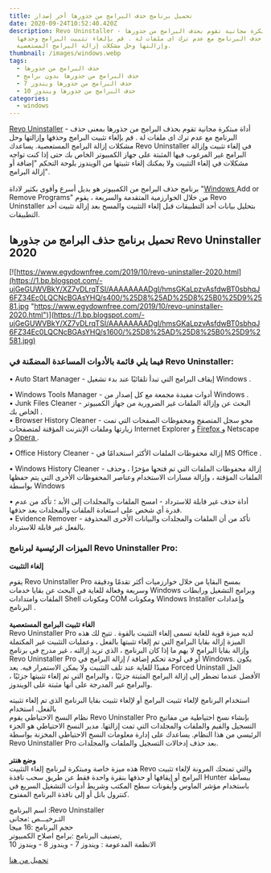 ```yaml
---
title: تحميل برنامج حذف البرامج من جذورها أخر إصدار
date: 2020-09-24T10:52:40.420Z
description: Revo Uninstaller - أداة مبتكرة مجانية تقوم بحذف البرامج من جذورها
  بمعنى حذف البرنامج مع عدم ترك اى ملفات لة . قم بإلغاء تثبيت البرامج وحذفها
  وإزالتها وحل مشكلات إزالة البرامج المستعصية.
thumbnail: /images/windows.webp
tags:
  - حذف البرامج من جذورها
  - حذف البرامج من جذورها بدون برامج
  - حذف البرامج من جذورها ويندوز 7
  - حذف البرامج من جذورها ويندوز 10
categories:
  - windows
---
```

<!--StartFragment-->

[Revo Uninstaller](https://www.tahmil.me/windows/) - أداة مبتكرة مجانية تقوم بحذف البرامج من جذورها بمعنى حذف البرنامج مع عدم ترك اى ملفات لة . قم بإلغاء تثبيت البرامج وحذفها وإزالتها وحل مشكلات إزالة البرامج المستعصية. يساعدك Revo Uninstaller في إلغاء تثبيت وإزالة البرامج غير المرغوب فيها المثبتة على جهاز الكمبيوتر الخاص بك حتى إذا كنت تواجه مشكلات في إلغاء التثبيت ولا يمكنك إلغاء تثبيتها من الويندوز بلوحة التحكم "إضافة أو إزالة البرامج".\
\
برنامج حذف البرامج من الكمبيوتر هو بديل أسرع وأقوى بكثير لاداة "[Windows ](https://www.tahmil.me/windows/)Add or Remove Programs" من خلال الخوارزمية المتقدمة والسريعة ، يقوم Revo Uninstaller بتحليل بيانات أحد التطبيقات قبل إلغاء التثبيت والمسح بعد إزالة تثبيت أحد التطبيقات.

## تحميل برنامج حذف البرامج من جذورها Revo Uninstaller 2020

[![https://www.egydownfree.com/2019/10/revo-uninstaller-2020.html](https://1.bp.blogspot.com/-ujGeGUWVBkY/XZ7vDLrqTSI/AAAAAAAADgI/hmsGKaLpzvAsfdwBT0sbhqJ6FZ34Ec0LQCNcBGAsYHQ/s400/%25D8%25AD%25D8%25B0%25D9%2581.jpg "https://www.egydownfree.com/2019/10/revo-uninstaller-2020.html")](https://1.bp.blogspot.com/-ujGeGUWVBkY/XZ7vDLrqTSI/AAAAAAAADgI/hmsGKaLpzvAsfdwBT0sbhqJ6FZ34Ec0LQCNcBGAsYHQ/s1600/%25D8%25AD%25D8%25B0%25D9%2581.jpg)



### فيما يلي قائمة بالأدوات المساعدة المضمّنة في Revo Uninstaller:

• Auto Start Manager - إيقاف البرامج التي تبدأ تلقائيًا عند بدء تشغيل Windows .

• Windows Tools Manager - أدوات مفيدة مجمعة مع كل إصدار من Windows .\
• Junk Files Cleaner - البحث عن وإزالة الملفات غير الضرورية من جهاز الكمبيوتر الخاص بك .\
• Browser History Cleaner - محو سجل المتصفح ومحفوظات الصفحات التي تمت زيارتها وملفات الإنترنت المؤقتة لمتصفحات Internet Explorer و [Firefox ](https://www.tahmil.me/%D8%AA%D8%AD%D9%85%D9%8A%D9%84-%D9%85%D8%AA%D8%B5%D9%81%D8%AD-%D9%81%D8%A7%D9%8A%D8%B1%D9%81%D9%88%D9%83%D8%B3-%D8%A7%D8%AD%D8%AF%D8%AB-%D8%A7%D8%B5%D8%AF%D8%A7%D8%B1/)و Netscape و [Opera ](https://www.tahmil.me/%D8%AA%D8%AD%D9%85%D9%8A%D9%84-%D9%85%D8%AA%D8%B5%D9%81%D8%AD-%D8%A7%D9%88%D8%A8%D8%B1%D8%A7-opera-2020-%D8%A3%D8%AE%D8%B1-%D8%A5%D8%B5%D8%AF%D8%A7%D8%B1/).

• Office History Cleaner - إزالة محفوظات الملفات الأكثر استخدامًا في MS Office .

• Windows History Cleaner - إزالة محفوظات الملفات التي تم فتحها مؤخرًا ، وحذف الملفات المؤقتة ، وإزالة مسارات الاستخدام وعناصر المحفوظات الأخرى التي يتم حفظها بواسطة Windows

• أداة حذف غير قابلة للاسترداد - امسح الملفات والمجلدات إلى الأبد ؛ تأكد من عدم قدرة أي شخص على استعادة الملفات والمجلدات بعد حذفها.\
• Evidence Remover - تأكد من أن الملفات والمجلدات والبيانات الأخرى المحذوفة بالفعل غير قابلة للاسترداد.

### الميزات الرئيسية لبرنامج Revo Uninstaller Pro:

**إلغاء التثبيت**

يقوم Revo Uninstaller Pro بمسح البقايا من خلال خوارزميات أكثر تقدمًا ودقيقة وسريعة وفعالة للغاية في البحث عن بقايا خدمات Windows وبرامج التشغيل ورابطات الملفات وامتدادات Shell ومكونات COM ومكونات Windows Installer وإعدادات البرنامج .\
\
**الغاء تثبيت البرامج المستعصية**\
Revo Uninstaller Pro لديه ميزة قوية للغاية تسمى إلغاء التثبيت بالقوة . تتيح لك هذه الميزة إزالة بقايا البرامج التي تم إلغاء تثبيتها بالفعل ، وعمليات التثبيت غير المكتملة وإزالة بقايا البرامج لا يهم ما إذا كان البرنامج ، الذي تريد إزالته ، غير مدرج في برنامج Revo Uninstaller Pro أو في لوحة تحكم إضافة / إزالة البرامج في Windows. يكون مفيدًا للغاية عند تلف التثبيت ولا يمكن الاستمرار فيه. يعد Forced Uninstall الحل الأفضل عندما تضطر إلى إزالة البرامج المثبتة جزئيًا ، والبرامج التي تم إلغاء تثبيتها جزئيًا ، والبرامج غير المدرجة على أنها مثبتة على الويندوز.

استخدام البرنامج لإلغاء تثبيت البرامج أو لإلغاء تثبيت بقايا البرنامج الذي تم إلغاء تثبيته بالفعل. استخدام\
نظام النسخ الاحتياطي يقوم Revo Uninstaller Pro بإنشاء نسخ احتياطية من مفاتيح التسجيل والقيم والملفات والمجلدات التي تمت إزالتها. مدير النسخ الاحتياطي هو الجزء الرئيسي من هذا النظام. يساعدك على إدارة معلومات النسخ الاحتياطي المخزنة بواسطة Revo Uninstaller Pro بعد حذف إدخالات التسجيل والملفات والمجلدات.\
\
**وضع هنتر**\
هذه ميزة خاصة ومبتكرة لبرنامج إلغاء التثبيت Revo والتي تمنحك المرونة لإلغاء تثبيت البرامج أو إيقافها أو حذفها بنقرة واحدة فقط عن طريق سحب نافذة Hunter ببساطة باستخدام مؤشر الماوس وأيقونات سطح المكتب وشريط أدوات التشغيل السريع في كنترول بانل أو إلى نافذة البرنامج المفتوح.



اسم البرنامج :Revo Uninstaller\
التـرخيـــص :مجانى\
حجم البرنامج :16 ميجا\
تصنيف البرنامج :برامج اصلاح الكمبيوتر,\
الانظمة المدعومة : ويندوز 7 - ويندوز 8 - ويندوز 10

[تحميل من هنا](https://www.revouninstaller.com/download-freeware-version.php)

<!--EndFragment-->